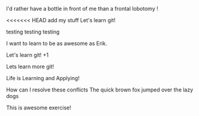 I'd rather have a bottle in front of me than a frontal lobotomy !

<<<<<<< HEAD
add my stuff
Let's learn git!

testing testing testing

I want to learn to be as awesome as Erik.

Let's learn git! +1

Lets learn more git!

Life is Learning and Applying!

How can I resolve these conflicts
The quick brown fox jumped over the lazy dogs

This is awesome exercise!
